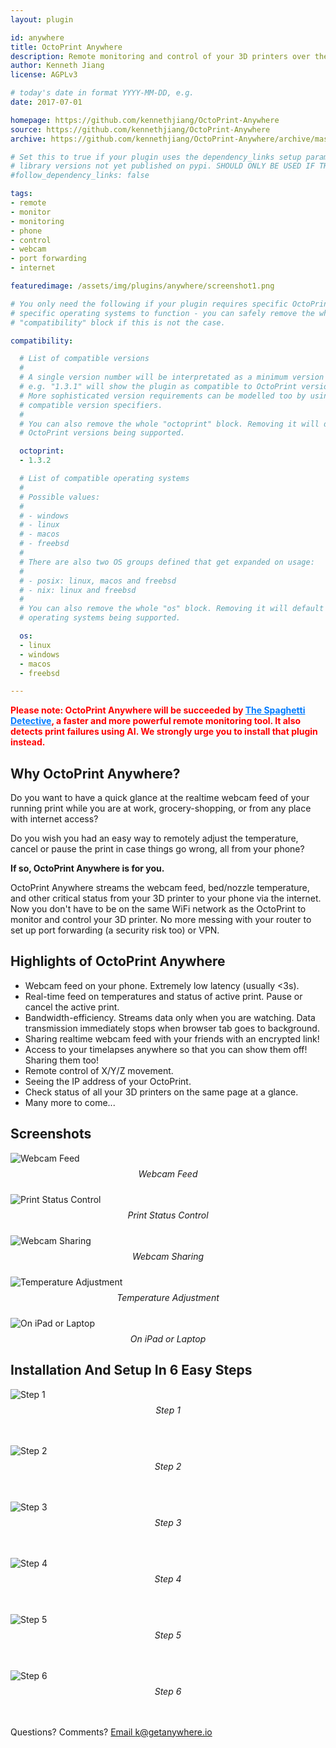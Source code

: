 ```yaml
---
layout: plugin

id: anywhere
title: OctoPrint Anywhere
description: Remote monitoring and control of your 3D printers over the internet. ANYWHERE. ON YOUR PHONE. No more port forwarding or VPN.
author: Kenneth Jiang
license: AGPLv3

# today's date in format YYYY-MM-DD, e.g.
date: 2017-07-01

homepage: https://github.com/kennethjiang/OctoPrint-Anywhere
source: https://github.com/kennethjiang/OctoPrint-Anywhere
archive: https://github.com/kennethjiang/OctoPrint-Anywhere/archive/master.zip

# Set this to true if your plugin uses the dependency_links setup parameter to include
# library versions not yet published on pypi. SHOULD ONLY BE USED IF THERE IS NO OTHER OPTION!
#follow_dependency_links: false

tags:
- remote
- monitor
- monitoring
- phone
- control
- webcam
- port forwarding
- internet

featuredimage: /assets/img/plugins/anywhere/screenshot1.png

# You only need the following if your plugin requires specific OctoPrint versions or
# specific operating systems to function - you can safely remove the whole
# "compatibility" block if this is not the case.

compatibility:

  # List of compatible versions
  #
  # A single version number will be interpretated as a minimum version requirement,
  # e.g. "1.3.1" will show the plugin as compatible to OctoPrint versions 1.3.1 and up.
  # More sophisticated version requirements can be modelled too by using PEP440
  # compatible version specifiers.
  #
  # You can also remove the whole "octoprint" block. Removing it will default to all
  # OctoPrint versions being supported.

  octoprint:
  - 1.3.2

  # List of compatible operating systems
  #
  # Possible values:
  #
  # - windows
  # - linux
  # - macos
  # - freebsd
  #
  # There are also two OS groups defined that get expanded on usage:
  #
  # - posix: linux, macos and freebsd
  # - nix: linux and freebsd
  #
  # You can also remove the whole "os" block. Removing it will default to all
  # operating systems being supported.

  os:
  - linux
  - windows
  - macos
  - freebsd

---
```

<p style="color: red; font-weight: bolder">Please note: OctoPrint Anywhere will be succeeded by <a class="link" style="color: #007bff;" href="https://plugins.octoprint.org/plugins/thespaghettidetective/">The Spaghetti Detective</a>, a faster and more powerful remote monitoring tool. It also detects print failures using AI. We strongly urge you to install that plugin instead.</p>

## Why OctoPrint Anywhere?

Do you want to have a quick glance at the realtime webcam feed of your running print while you are at work, grocery-shopping, or from any place with internet access?

Do you wish you had an easy way to remotely adjust the temperature, cancel or pause the print in case things go wrong, all from your phone?

**If so, OctoPrint Anywhere is for you.**

OctoPrint Anywhere streams the webcam feed, bed/nozzle temperature, and other critical status from your 3D printer to your phone via the internet. Now you don't have to be on the same WiFi network as the OctoPrint to monitor and control your 3D printer. No more messing with your router to set up port forwarding (a security risk too) or VPN.

## Highlights of OctoPrint Anywhere

* Webcam feed on your phone. Extremely low latency (usually <3s).
* Real-time feed on temperatures and status of active print. Pause or cancel the active print.
* Bandwidth-efficiency. Streams data only when you are watching. Data transmission immediately stops when browser tab goes to background.
* Sharing realtime webcam feed with your friends with an encrypted link!
* Access to your timelapses anywhere so that you can show them off! Sharing them too!
* Remote control of X/Y/Z movement.
* Seeing the IP address of your OctoPrint.
* Check status of all your 3D printers on the same page at a glance.
* Many more to come...

## Screenshots

<div class="row">
    <div class="span6">
        <img src="/assets/img/plugins/anywhere/screenshot1.png" alt="Webcam Feed"/>
        <div style='text-align: center; margin: 8px 0px 24px 0px;'>
            <i>Webcam Feed</i>
        </div>
    </div>
    <div class="span6">
        <img src="/assets/img/plugins/anywhere/screenshot2.png" alt="Print Status Control"/>
        <div style='text-align: center; margin: 8px 0px 24px 0px;'>
            <i>Print Status Control</i>
        </div>
    </div>
</div>
<div class="row">
    <div class="span6">
        <img src="/assets/img/plugins/anywhere/screenshot3.png" alt="Webcam Sharing"/>
        <div style='text-align: center; margin: 8px 0px 24px 0px;'>
            <i>Webcam Sharing</i>
        </div>
    </div>
    <div class="span6">
        <img src="/assets/img/plugins/anywhere/screenshot5.png" alt="Temperature Adjustment"/>
        <div style='text-align: center; margin: 8px 0px 24px 0px;'>
            <i>Temperature Adjustment</i>
        </div>
    </div>
</div>
<div class="row">
    <div class="span12">
        <img src="/assets/img/plugins/anywhere/screenshot4.png" alt="On iPad or Laptop"/>
        <div style='text-align: center; margin: 8px 0px 24px 0px;'>
            <i>On iPad or Laptop</i>
        </div>
    </div>
</div>

## Installation And Setup In 6 Easy Steps

<div class="row">
    <img src="/assets/img/plugins/anywhere/setup_screenshot0.png" alt="Step 1"/>
    <div style='text-align: center; margin: 8px 0px 48px 0px;'>
        <i>Step 1</i>
    </div>
</div>
<div class="row">
    <img src="/assets/img/plugins/anywhere/setup_screenshot1.png" alt="Step 2"/>
    <div style='text-align: center; margin: 8px 0px 48px 0px;'>
        <i>Step 2</i>
    </div>
</div>
<div class="row">
    <img src="/assets/img/plugins/anywhere/setup_screenshot2.png" alt="Step 3"/>
    <div style='text-align: center; margin: 8px 0px 48px 0px;'>
        <i>Step 3</i>
    </div>
</div>
<div class="row">
    <img src="/assets/img/plugins/anywhere/setup_screenshot3.jpg" alt="Step 4"/>
    <div style='text-align: center; margin: 8px 0px 48px 0px;'>
        <i>Step 4</i>
    </div>
</div>
<div class="row">
    <img src="/assets/img/plugins/anywhere/setup_screenshot4.png" alt="Step 5"/>
    <div style='text-align: center; margin: 8px 0px 48px 0px;'>
        <i>Step 5</i>
    </div>
</div>
<div class="row">
    <img src="/assets/img/plugins/anywhere/setup_screenshot5.jpg" alt="Step 6"/>
    <div style='text-align: center; margin: 8px 0px 48px 0px;'>
        <i>Step 6</i>
    </div>
</div>

Questions? Comments? [Email k@getanywhere.io](mailto:k@getanywhere.io)
